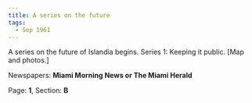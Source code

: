 ```yaml
---  
title: A series on the future  
tags:  
  - Sep 1961  
---  
```

  
A series on the future of Islandia begins. Series 1: Keeping it public. [Map and photos.]  
  
Newspapers: **Miami Morning News or The Miami Herald**  
  
Page: **1**, Section: **B** 
